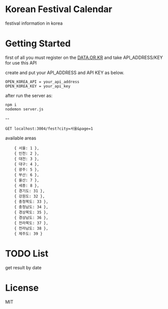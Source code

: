 # Korean Festival Calendar
festival information in korea 


# Getting Started

first of all you must register on the [DATA.OR.KR](https://www.data.go.kr/) and take API_ADDRESS/KEY for use this API 

create and put your API_ADDRESS and API KEY as below. 
```
OPEN_KOREA_API = your_api_address
OPEN_KOREA_KEY = your_api_key
```

after run the server as:
``` 
npm i
nodemon server.js
```
--
```
GET localhost:3004/fest?city=서울&page=1
```
available areas
```
    { 서울: 1 },
    { 인천: 2 },
    { 대전: 3 },
    { 대구: 4 },
    { 광주: 5 },
    { 부산: 6 },
    { 울산: 7 },
    { 세종: 8 },
    { 경기도: 31 },
    { 강원도: 32 },
    { 충청북도: 33 },
    { 충청남도: 34 },
    { 경상북도: 35 },
    { 경상남도: 36 },
    { 전라북도: 37 },
    { 전라남도: 38 },
    { 제주도: 39 }
```

# TODO List 
get result by date

# License 
MIT

